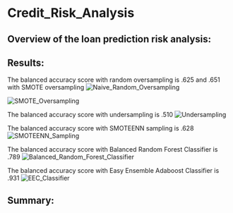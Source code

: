 # Credit_Risk_Analysis

## Overview of the loan prediction risk analysis:

## Results:
The balanced accuracy score with random oversampling is .625 and .651 with SMOTE oversampling
![Naive_Random_Oversampling](https://user-images.githubusercontent.com/107213807/194166270-b4857e10-3424-46be-8fa3-fcb7b6f8d39e.png)

![SMOTE_Oversampling](https://user-images.githubusercontent.com/107213807/194166318-31f0a786-eb5e-4b92-8757-fab25f67465d.png)

The balanced accuracy score with undersampling is .510
![Undersampling](https://user-images.githubusercontent.com/107213807/194166353-d88a6a11-6de4-4632-8d03-6b947d4609d5.png)

The balanced accuracy score with SMOTEENN sampling is .628
![SMOTEENN_Sampling](https://user-images.githubusercontent.com/107213807/194166401-42003f01-d431-40e4-beab-3285571029e1.png)

The balanced accuracy score with Balanced Random Forest Classifier is .789
![Balanced_Random_Forest_Classifier](https://user-images.githubusercontent.com/107213807/194166695-73fe7490-300b-4c7c-bbf7-b358eef9c65a.png)

The balanced accuracy score with Easy Ensemble Adaboost Classifier is .931
![EEC_Classifier](https://user-images.githubusercontent.com/107213807/194166455-4baf38d8-6e3d-41ae-af96-30131c8e556b.png)



## Summary:
